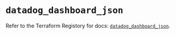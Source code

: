 # `datadog_dashboard_json`

Refer to the Terraform Registory for docs: [`datadog_dashboard_json`](https://registry.terraform.io/providers/datadog/datadog/3.28.0/docs/resources/dashboard_json).
